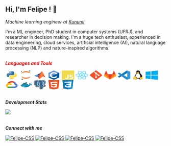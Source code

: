  ## Hi, I'm Felipe ! :wave:

_Machine learning engineer at [Kunumi](https://www.kunumi.com/)_<br>

I'm a ML engineer, PhD student in computer systems (UFRJ), and researcher in decision making. I'm a huge tech enthusiast, experienced in data engineering, cloud services, artificial intelligence (AI), natural language processing (NLP) and nature-inspired algorithms.

<br> <span style="color:red"> **_Languages and Tools_** </span> <br>

  <div style="display: inline_block">
  
  <img align="center" alt="Python" height="30" width="40" src="https://raw.githubusercontent.com/devicons/devicon/master/icons/python/python-original.svg">
  
  <img align="center" alt="Jupyter" height="30" width="40" src="https://raw.githubusercontent.com/devicons/devicon/master/icons/jupyter/jupyter-original.svg">
  
   <img align="center" alt="Matlab" height="30" width="40" src="https://raw.githubusercontent.com/devicons/devicon/master/icons/matlab/matlab-original.svg">
  
  <img align="center" alt="C" height="30" width="40" src="https://raw.githubusercontent.com/devicons/devicon/master/icons/c/c-original.svg">
  
  <img align="center" alt="JavaScript" height="30" width="40" src="https://raw.githubusercontent.com/devicons/devicon/master/icons/javascript/javascript-plain.svg">
  
  <img align="center" alt="React" height="30" width="40" src="https://raw.githubusercontent.com/devicons/devicon/master/icons/react/react-original.svg">
  
  <img align="center" alt="Git" height="30" width="40" src="https://raw.githubusercontent.com/devicons/devicon/master/icons/git/git-original.svg">
  
  <img align="center" alt="GitLab" height="30" width="40" src="https://raw.githubusercontent.com/devicons/devicon/master/icons/gitlab/gitlab-original.svg">
  
  <img align="center" alt="VsCode" height="30" width="40" src="https://raw.githubusercontent.com/devicons/devicon/master/icons/vscode/vscode-original.svg">
  
  <img align="center" alt="Linux" height="30" width="40" src="https://raw.githubusercontent.com/devicons/devicon/master/icons/linux/linux-original.svg"> 
  
  <img align="center" alt="Windows" height="30" width="40" src="https://github.com/devicons/devicon/blob/master/icons/windows8/windows8-original.svg"> 
  
  <img align="center" alt="GCP" height="30" width="40" src="https://raw.githubusercontent.com/devicons/devicon/master/icons/googlecloud/googlecloud-original.svg">
  
  <img align="center" alt="Docker" height="30" width="40" src="https://raw.githubusercontent.com/devicons/devicon/master/icons/docker/docker-original.svg">
  
  <img align="center" alt="SQL" height="30" width="40" src="https://raw.githubusercontent.com/devicons/devicon/master/icons/postgresql/postgresql-original.svg">
  
  <img align="center" alt="HTML" height="30" width="40" src="https://raw.githubusercontent.com/devicons/devicon/master/icons/html5/html5-original.svg">
  
  <img align="center" alt="CSS" height="30" width="40" src="https://raw.githubusercontent.com/devicons/devicon/master/icons/css3/css3-original.svg"> 
  
</div>

<br>**_Development Stats_**<br>

 <div style="display: inline_block"<br>
  <a href="https://github.com/FelipeRamosOliveira">
  <img height="180em"  src="https://github-readme-stats.vercel.app/api?username=FelipeRamosOliveira&theme=github_dark&title_color=ffffff&icon_color=ae3f3c&show_icons=true&include_all_commits=true&count_private=true&bg_color=19171d"/>
</a>
</div>

<br>_**Connect with me**_<br>

<div style="display: inline_block">
 
<a href="https://www.linkedin.com/in/felipe-ramos-oliveira/"> 
<img align="center" alt="Felipe-CSS" height="30" width="40" src="https://edent.github.io/SuperTinyIcons/images/svg/linkedin.svg">
</a>

<a href="https://stackoverflow.com/users/10391938/felipe-oliveira"> 
 <img align="center" alt="Felipe-CSS" height="30" width="40" src="https://edent.github.io/SuperTinyIcons/images/svg/stackoverflow.svg">
</a>
 
 <a href="https://twitter.com/fp_oliv"> 
 <img align="center" alt="Felipe-CSS" height="30" width="40" src="https://edent.github.io/SuperTinyIcons/images/svg/twitter.svg">
</a>
 
 <a href="https://www.instagram.com/fp.oliv/"> 
 <img align="center" alt="Felipe-CSS" height="30" width="40" src="https://edent.github.io/SuperTinyIcons/images/svg/instagram.svg">
</a>
</div>

